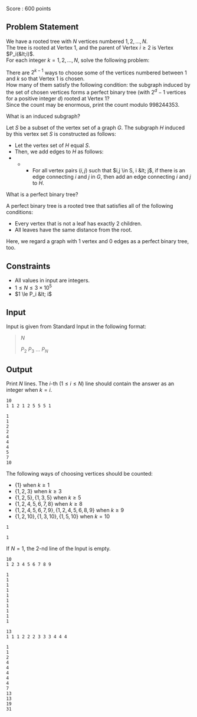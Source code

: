 Score : $600$ points

## Problem Statement

We have a rooted tree with $N$ vertices numbered $1,2,\dots,N$.<br>
The tree is rooted at Vertex $1$, and the parent of Vertex $i \ge 2$ is Vertex $P_i(&lt;i)$.<br>
For each integer $k=1,2,\dots,N$, solve the following problem:

There are $2^{k-1}$ ways to choose some of the vertices numbered between $1$ and $k$ so that Vertex $1$ is chosen.<br>
How many of them satisfy the following condition: the subgraph induced by the set of chosen vertices forms a perfect binary tree (with $2^d-1$ vertices for a positive integer $d$) rooted at Vertex $1$?<br>
Since the count may be enormous, print the count modulo $998244353$.

What is an induced subgraph?

Let $S$ be a subset of the vertex set of a graph $G$.  The subgraph $H$ induced by this vertex set $S$ is constructed as follows:  

- Let the vertex set of $H$ equal $S$.
- Then, we add edges to $H$ as follows:
- -   - For all vertex pairs $(i, j)$ such that $i,j \in S, i &lt; j$, if there is an edge connecting $i$ and $j$ in $G$, then add an edge connecting $i$ and $j$ to $H$.

What is a perfect binary tree?

A perfect binary tree is a rooted tree that satisfies all of the following conditions:

- Every vertex that is not a leaf has exactly $2$ children.
- All leaves have the same distance from the root.

Here, we regard a graph with $1$ vertex and $0$ edges as a perfect binary tree, too.  

## Constraints

- All values in input are integers.
- $1 \le N \le 3 \times 10^5$
- $1 \le P_i &lt; i$

## Input

Input is given from Standard Input in the following format:

> $N$
> 
> $P_2$ $P_3$ $\dots$ $P_N$

## Output

Print $N$ lines.
The $i$-th ($1 \le i \le N$) line should contain the answer as an integer when $k=i$.

```input1
10
1 1 2 1 2 5 5 5 1
```

```output1
1
1
2
2
4
4
4
5
7
10
```

The following ways of choosing vertices should be counted:

- $\{1\}$ when $k \ge 1$
- $\{1,2,3\}$ when $k \ge 3$
- $\{1,2,5\},\{1,3,5\}$ when $k \ge 5$
- $\{1,2,4,5,6,7,8\}$ when $k \ge 8$
- $\{1,2,4,5,6,7,9\},\{1,2,4,5,6,8,9\}$ when $k \ge 9$
- $\{1,2,10\},\{1,3,10\},\{1,5,10\}$ when $k = 10$

```input2
1
```

```output2
1
```

If $N=1$, the $2$-nd line of the Input is empty.

```input3
10
1 2 3 4 5 6 7 8 9
```

```output3
1
1
1
1
1
1
1
1
1
1
```

```input4
13
1 1 1 2 2 2 3 3 3 4 4 4
```

```output4
1
1
2
4
4
4
4
4
7
13
13
19
31
```